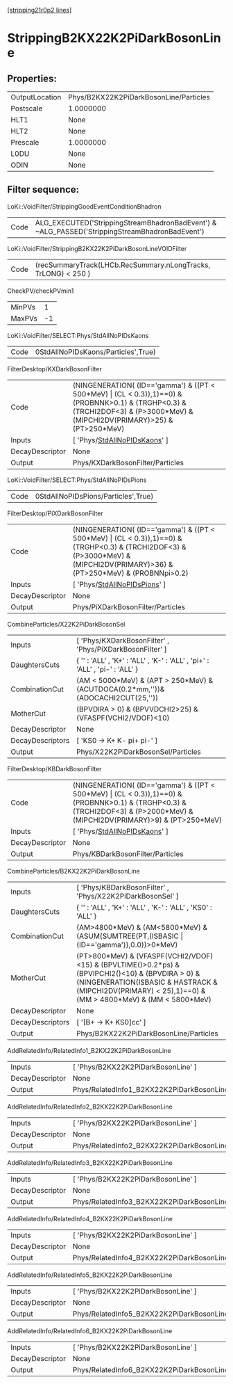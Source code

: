 [[stripping21r0p2 lines]](./stripping21r0p2-index)

# StrippingB2KX22K2PiDarkBosonLine

## Properties:

|                |                                        |
|----------------|----------------------------------------|
| OutputLocation | Phys/B2KX22K2PiDarkBosonLine/Particles |
| Postscale      | 1.0000000                              |
| HLT1           | None                                   |
| HLT2           | None                                   |
| Prescale       | 1.0000000                              |
| L0DU           | None                                   |
| ODIN           | None                                   |

## Filter sequence:

LoKi::VoidFilter/StrippingGoodEventConditionBhadron

|      |                                                                                                |
|------|------------------------------------------------------------------------------------------------|
| Code | ALG_EXECUTED('StrippingStreamBhadronBadEvent') & ~ALG_PASSED('StrippingStreamBhadronBadEvent') |

LoKi::VoidFilter/StrippingB2KX22K2PiDarkBosonLineVOIDFilter

|      |                                                                |
|------|----------------------------------------------------------------|
| Code | (recSummaryTrack(LHCb.RecSummary.nLongTracks, TrLONG) \< 250 ) |

CheckPV/checkPVmin1

|        |     |
|--------|-----|
| MinPVs | 1   |
| MaxPVs | -1  |

LoKi::VoidFilter/SELECT:Phys/StdAllNoPIDsKaons

|      |                                     |
|------|-------------------------------------|
| Code | 0StdAllNoPIDsKaons/Particles',True) |

FilterDesktop/KXDarkBosonFilter

|                 |                                                                                                                                                                                        |
|-----------------|----------------------------------------------------------------------------------------------------------------------------------------------------------------------------------------|
| Code            | (NINGENERATION( (ID=='gamma') & ((PT \< 500\*MeV) \| (CL \< 0.3)),1)==0) & (PROBNNK\>0.1) & (TRGHP\<0.3) & (TRCHI2DOF\<3) & (P\>3000\*MeV) & (MIPCHI2DV(PRIMARY)\>25) & (PT\>250\*MeV) |
| Inputs          | [ 'Phys/[StdAllNoPIDsKaons](./stripping21r0p2-commonparticles-stdallnopidskaons)' ]                                                                                                  |
| DecayDescriptor | None                                                                                                                                                                                   |
| Output          | Phys/KXDarkBosonFilter/Particles                                                                                                                                                       |

LoKi::VoidFilter/SELECT:Phys/StdAllNoPIDsPions

|      |                                     |
|------|-------------------------------------|
| Code | 0StdAllNoPIDsPions/Particles',True) |

FilterDesktop/PiXDarkBosonFilter

|                 |                                                                                                                                                                                         |
|-----------------|-----------------------------------------------------------------------------------------------------------------------------------------------------------------------------------------|
| Code            | (NINGENERATION( (ID=='gamma') & ((PT \< 500\*MeV) \| (CL \< 0.3)),1)==0) & (TRGHP\<0.3) & (TRCHI2DOF\<3) & (P\>3000\*MeV) & (MIPCHI2DV(PRIMARY)\>36) & (PT\>250\*MeV) & (PROBNNpi\>0.2) |
| Inputs          | [ 'Phys/[StdAllNoPIDsPions](./stripping21r0p2-commonparticles-stdallnopidspions)' ]                                                                                                   |
| DecayDescriptor | None                                                                                                                                                                                    |
| Output          | Phys/PiXDarkBosonFilter/Particles                                                                                                                                                       |

CombineParticles/X22K2PiDarkBosonSel

|                  |                                                                                       |
|------------------|---------------------------------------------------------------------------------------|
| Inputs           | [ 'Phys/KXDarkBosonFilter' , 'Phys/PiXDarkBosonFilter' ]                            |
| DaughtersCuts    | { '' : 'ALL' , 'K+' : 'ALL' , 'K-' : 'ALL' , 'pi+' : 'ALL' , 'pi-' : 'ALL' }          |
| CombinationCut   | (AM \< 5000\*MeV) & (APT \> 250\*MeV) & (ACUTDOCA(0.2\*mm,''))& (ADOCACHI2CUT(25,'')) |
| MotherCut        | (BPVDIRA \> 0) & (BPVVDCHI2\>25) & (VFASPF(VCHI2/VDOF)\<10)                           |
| DecayDescriptor  | None                                                                                  |
| DecayDescriptors | [ 'KS0 -\> K+ K- pi+ pi-' ]                                                         |
| Output           | Phys/X22K2PiDarkBosonSel/Particles                                                    |

FilterDesktop/KBDarkBosonFilter

|                 |                                                                                                                                                                                       |
|-----------------|---------------------------------------------------------------------------------------------------------------------------------------------------------------------------------------|
| Code            | (NINGENERATION( (ID=='gamma') & ((PT \< 500\*MeV) \| (CL \< 0.3)),1)==0) & (PROBNNK\>0.1) & (TRGHP\<0.3) & (TRCHI2DOF\<3) & (P\>2000\*MeV) & (MIPCHI2DV(PRIMARY)\>9) & (PT\>250\*MeV) |
| Inputs          | [ 'Phys/[StdAllNoPIDsKaons](./stripping21r0p2-commonparticles-stdallnopidskaons)' ]                                                                                                 |
| DecayDescriptor | None                                                                                                                                                                                  |
| Output          | Phys/KBDarkBosonFilter/Particles                                                                                                                                                      |

CombineParticles/B2KX22K2PiDarkBosonLine

|                  |                                                                                                                                                                                                                        |
|------------------|------------------------------------------------------------------------------------------------------------------------------------------------------------------------------------------------------------------------|
| Inputs           | [ 'Phys/KBDarkBosonFilter' , 'Phys/X22K2PiDarkBosonSel' ]                                                                                                                                                            |
| DaughtersCuts    | { '' : 'ALL' , 'K+' : 'ALL' , 'K-' : 'ALL' , 'KS0' : 'ALL' }                                                                                                                                                           |
| CombinationCut   | (AM\>4800\*MeV) & (AM\<5800\*MeV) & (ASUM(SUMTREE(PT,(ISBASIC \| (ID=='gamma')),0.0))\>0\*MeV)                                                                                                                         |
| MotherCut        | (PT\>800\*MeV) & (VFASPF(VCHI2/VDOF)\<15) & (BPVLTIME()\>0.2\*ps) & (BPVIPCHI2()\<10) & (BPVDIRA \> 0) & (NINGENERATION(ISBASIC & HASTRACK & (MIPCHI2DV(PRIMARY) \< 25),1)==0) & (MM \> 4800\*MeV) & (MM \< 5800\*MeV) |
| DecayDescriptor  | None                                                                                                                                                                                                                   |
| DecayDescriptors | [ '[B+ -\> K+ KS0]cc' ]                                                                                                                                                                                            |
| Output           | Phys/B2KX22K2PiDarkBosonLine/Particles                                                                                                                                                                                 |

AddRelatedInfo/RelatedInfo1_B2KX22K2PiDarkBosonLine

|                 |                                                     |
|-----------------|-----------------------------------------------------|
| Inputs          | [ 'Phys/B2KX22K2PiDarkBosonLine' ]                |
| DecayDescriptor | None                                                |
| Output          | Phys/RelatedInfo1_B2KX22K2PiDarkBosonLine/Particles |

AddRelatedInfo/RelatedInfo2_B2KX22K2PiDarkBosonLine

|                 |                                                     |
|-----------------|-----------------------------------------------------|
| Inputs          | [ 'Phys/B2KX22K2PiDarkBosonLine' ]                |
| DecayDescriptor | None                                                |
| Output          | Phys/RelatedInfo2_B2KX22K2PiDarkBosonLine/Particles |

AddRelatedInfo/RelatedInfo3_B2KX22K2PiDarkBosonLine

|                 |                                                     |
|-----------------|-----------------------------------------------------|
| Inputs          | [ 'Phys/B2KX22K2PiDarkBosonLine' ]                |
| DecayDescriptor | None                                                |
| Output          | Phys/RelatedInfo3_B2KX22K2PiDarkBosonLine/Particles |

AddRelatedInfo/RelatedInfo4_B2KX22K2PiDarkBosonLine

|                 |                                                     |
|-----------------|-----------------------------------------------------|
| Inputs          | [ 'Phys/B2KX22K2PiDarkBosonLine' ]                |
| DecayDescriptor | None                                                |
| Output          | Phys/RelatedInfo4_B2KX22K2PiDarkBosonLine/Particles |

AddRelatedInfo/RelatedInfo5_B2KX22K2PiDarkBosonLine

|                 |                                                     |
|-----------------|-----------------------------------------------------|
| Inputs          | [ 'Phys/B2KX22K2PiDarkBosonLine' ]                |
| DecayDescriptor | None                                                |
| Output          | Phys/RelatedInfo5_B2KX22K2PiDarkBosonLine/Particles |

AddRelatedInfo/RelatedInfo6_B2KX22K2PiDarkBosonLine

|                 |                                                     |
|-----------------|-----------------------------------------------------|
| Inputs          | [ 'Phys/B2KX22K2PiDarkBosonLine' ]                |
| DecayDescriptor | None                                                |
| Output          | Phys/RelatedInfo6_B2KX22K2PiDarkBosonLine/Particles |
